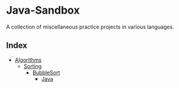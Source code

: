 # Java-Sandbox
A collection of miscellaneous practice projects in various languages.

## Index
* [Algorithms](Algorithms)
  * [Sorting](Algorithms/Sorting)
    * [BubbleSort](Algorithms/Sorting/BubbleSort)
      * [Java](Algorithms/Sorting/BubbleSort/BubbleSort.java)

